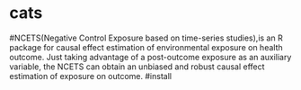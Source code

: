 # cats
#NCETS(Negative Control Exposure based on time-series studies),is an R package for causal effect estimation of environmental exposure on health outcome. Just taking advantage of a post-outcome exposure as an auxiliary variable, the NCETS can obtain an unbiased and robust causal effect estimation of exposure on outcome.
#install
